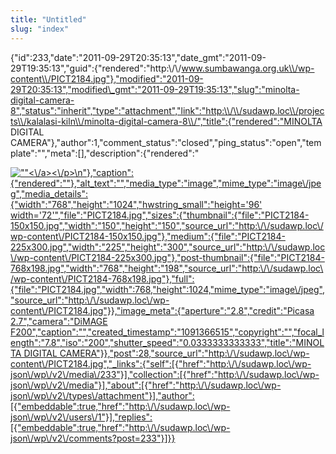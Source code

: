 ```yaml
---
title: "Untitled"
slug: "index"
---
```


{"id":233,"date":"2011-09-29T20:35:13","date\_gmt":"2011-09-29T19:35:13","guid":{"rendered":"http:\\/\\/www.sumbawanga.org.uk\\/wp-content\\/PICT2184.jpg"},"modified":"2011-09-29T20:35:13","modified\_gmt":"2011-09-29T19:35:13","slug":"minolta-digital-camera-8","status":"inherit","type":"attachment","link":"http:\\/\\/sudawp.loc\\/projects\\/kalalasi-kiln\\/minolta-digital-camera-8\\/","title":{"rendered":"MINOLTA DIGITAL CAMERA"},"author":1,"comment\_status":"closed","ping\_status":"open","template":"","meta":\[\],"description":{"rendered":"

[![\"\"](\"http:\/\/sudawp.loc\/wp-content\/PICT2184-225x300.jpg\")<\\/a><\\/p>\\n"},"caption":{"rendered":""},"alt\_text":"","media\_type":"image","mime\_type":"image\\/jpeg","media\_details":{"width":"768","height":"1024","hwstring\_small":"height='96' width='72'","file":"PICT2184.jpg","sizes":{"thumbnail":{"file":"PICT2184-150x150.jpg","width":"150","height":"150","source\_url":"http:\\/\\/sudawp.loc\\/wp-content\\/PICT2184-150x150.jpg"},"medium":{"file":"PICT2184-225x300.jpg","width":"225","height":"300","source\_url":"http:\\/\\/sudawp.loc\\/wp-content\\/PICT2184-225x300.jpg"},"post-thumbnail":{"file":"PICT2184-768x198.jpg","width":"768","height":"198","source\_url":"http:\\/\\/sudawp.loc\\/wp-content\\/PICT2184-768x198.jpg"},"full":{"file":"PICT2184.jpg","width":768,"height":1024,"mime\_type":"image\\/jpeg","source\_url":"http:\\/\\/sudawp.loc\\/wp-content\\/PICT2184.jpg"}},"image\_meta":{"aperture":"2.8","credit":"Picasa 2.7","camera":"DiMAGE F200","caption":"","created\_timestamp":"1091366515","copyright":"","focal\_length":"7.8","iso":"200","shutter\_speed":"0.0333333333333","title":"MINOLTA DIGITAL CAMERA"}},"post":28,"source\_url":"http:\\/\\/sudawp.loc\\/wp-content\\/PICT2184.jpg","\_links":{"self":\[{"href":"http:\\/\\/sudawp.loc\\/wp-json\\/wp\\/v2\\/media\\/233"}\],"collection":\[{"href":"http:\\/\\/sudawp.loc\\/wp-json\\/wp\\/v2\\/media"}\],"about":\[{"href":"http:\\/\\/sudawp.loc\\/wp-json\\/wp\\/v2\\/types\\/attachment"}\],"author":\[{"embeddable":true,"href":"http:\\/\\/sudawp.loc\\/wp-json\\/wp\\/v2\\/users\\/1"}\],"replies":\[{"embeddable":true,"href":"http:\\/\\/sudawp.loc\\/wp-json\\/wp\\/v2\\/comments?post=233"}\]}}](http:\/\/sudawp.loc\/wp-content\/PICT2184.jpg)